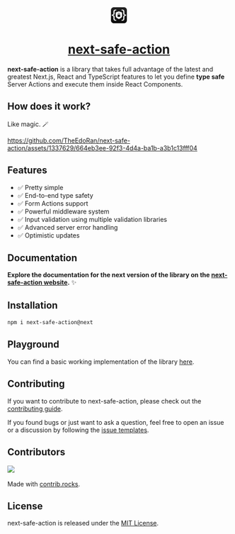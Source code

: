 <div align="center">
  <img src="https://raw.githubusercontent.com/TheEdoRan/next-safe-action/main/assets/logo.png" alt="next-safe-action logo" width="36" height="36">
  <a href="https://github.com/TheEdoRan/next-safe-action"><h1>next-safe-action</h1></a>
</div>

**next-safe-action** is a library that takes full advantage of the latest and greatest Next.js, React and TypeScript features to let you define **type safe** Server Actions and execute them inside React Components.

## How does it work?

Like magic. 🪄

https://github.com/TheEdoRan/next-safe-action/assets/1337629/664eb3ee-92f3-4d4a-ba1b-a3b1c13fff04

## Features

- ✅ Pretty simple
- ✅ End-to-end type safety
- ✅ Form Actions support
- ✅ Powerful middleware system
- ✅ Input validation using multiple validation libraries
- ✅ Advanced server error handling
- ✅ Optimistic updates

## Documentation

**Explore the documentation for the next version of the library on the [next-safe-action website](https://next.next-safe-action.dev).** ✨

## Installation

```bash
npm i next-safe-action@next
```

## Playground

You can find a basic working implementation of the library [here](https://github.com/TheEdoRan/next-safe-action/tree/main/apps/playground).

## Contributing

If you want to contribute to next-safe-action, please check out the [contributing guide](https://github.com/TheEdoRan/next-safe-action/tree/next/CONTRIBUTING.md).

If you found bugs or just want to ask a question, feel free to open an issue or a discussion by following the [issue templates](https://github.com/TheEdoRan/next-safe-action/issues/new/choose).

## Contributors

<a href="https://github.com/TheEdoRan/next-safe-action/graphs/contributors">
  <img src="https://contrib.rocks/image?repo=TheEdoRan/next-safe-action" />
</a>

Made with [contrib.rocks](https://contrib.rocks).

## License

next-safe-action is released under the [MIT License](https://github.com/TheEdoRan/next-safe-action/blob/main/LICENSE).
